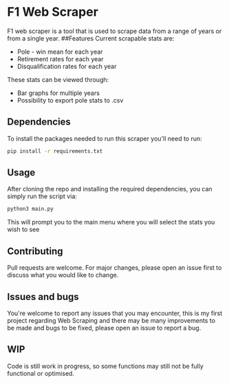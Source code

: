 # F1 Web Scraper
F1 web scraper is a tool that is used to scrape data 
from a range of years or from a single year.
##Features
Current scrapable stats are:
- Pole - win mean for each year
- Retirement rates for each year
- Disqualification rates for each year 
  
These stats can be viewed through:
- Bar graphs for multiple years 
- Possibility to export pole stats to .csv

## Dependencies 
To install the packages needed to run this scraper you'll need to run:
```bash
pip install -r requirements.txt
```

## Usage
After cloning the repo and installing the required dependencies,
you can simply run the script via:
```bash
python3 main.py
```
This will prompt you to the main menu where you will select the stats
you wish to see


## Contributing
Pull requests are welcome. For major changes, please open an issue 
first to discuss what you would like to change.

## Issues and bugs
You're welcome to report any issues that you may encounter, this is 
my first project regarding Web Scraping and there may be many improvements
to be made and bugs to be fixed, please open an issue to report a bug.

## WIP
Code is still work in progress, so some functions may still not be fully functional
or optimised.
